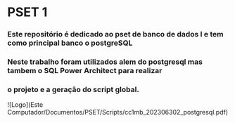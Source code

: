 # PSET 1    
### Este repositório é dedicado ao pset de banco de dados I e tem como principal banco o postgreSQL
### Neste trabalho foram utilizados alem do postgresql mas tambem o SQL Power Architect para realizar 
### o projeto e a geração do script global.
![Logo](Este Computador/Documentos/PSET/Scripts/cc1mb_202306302_postgresql.pdf)
